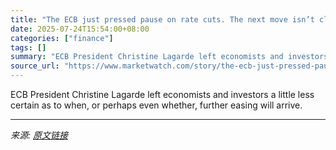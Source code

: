 ```yaml
---
title: "The ECB just pressed pause on rate cuts. The next move isn’t clear."
date: 2025-07-24T15:54:00+08:00
categories: ["finance"]
tags: []
summary: "ECB President Christine Lagarde left economists and investors a little less certain as to when, or perhaps even whether, further easing will arrive."
source_url: "https://www.marketwatch.com/story/the-ecb-just-pressed-pause-on-rate-cuts-the-next-move-isnt-clear-b2af26d4?mod=mw_rss_topstories"
---
```


ECB President Christine Lagarde left economists and investors a little less certain as to when, or perhaps even whether, further easing will arrive.

---

*来源: [原文链接](https://www.marketwatch.com/story/the-ecb-just-pressed-pause-on-rate-cuts-the-next-move-isnt-clear-b2af26d4?mod=mw_rss_topstories)*
